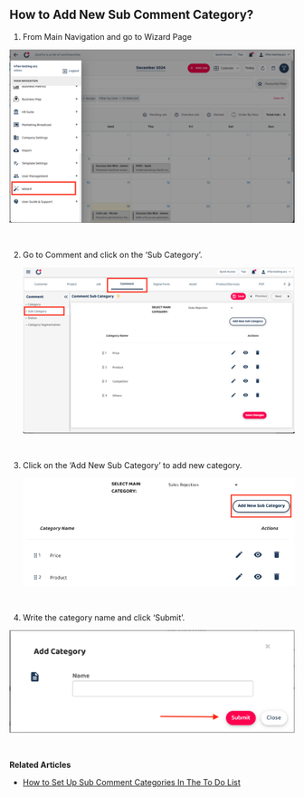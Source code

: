 ## How to Add New Sub Comment Category?

1. From Main Navigation and go to Wizard Page<br>

  <p align="center">
       <img src="img2/How_Add_a_New_Sub_Comment_Category_In_The_To_Do_List_Feature_NewStep_1.png" alt="How to Add a New Sub Comment Category In The To-Do List Feature Step 1">
    </p><br>

2. Go to Comment and click on the ‘Sub Category’.<br>

   <p align="center">
       <img src="img2/How_Add_a_New_Sub_Comment_Category_In_The_To_Do_List_Feature_NewStep_2.png" alt="How to Add a New Sub Comment Category In The To-Do List Feature Step 2">
    </p><br>

3. Click on the ‘Add New Sub Category’ to add new category.<br>

   <p align="center">
       <img src="img2/How_Add_a_New_Sub_Comment_Category_In_The_To_Do_List_Feature_NewStep_3.png" alt="How to Add a New Sub Comment Category In The To-Do List Feature Step 2">
    </p><br>

4.  Write the category name and click ‘Submit’. 
<p align="center">
       <img src="img2/How_Add_a_New_Sub_Comment_Category_In_The_To_Do_List_Feature_NewStep_4.png" alt="How to Add a New Sub Comment Category In The To-Do List Feature Step 2">
    </p><br>

**Related Articles**<br>
- [How to Set Up Sub Comment Categories In The To Do List](How_to_Set_Up_Sub_Comment_Categories_In_The_To_Do_List.md)
